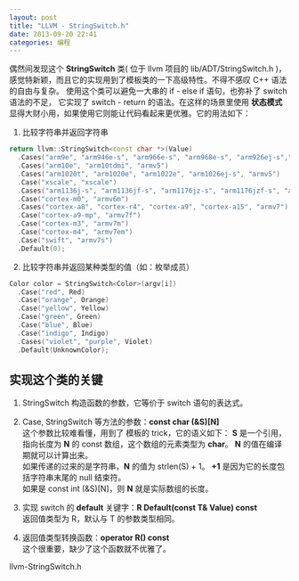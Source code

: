 ```yaml
---
layout: post
title: "LLVM - StringSwitch.h"
date: 2013-09-20 22:41
categories: 编程
---
```


偶然间发现这个 **StringSwitch** 类( 位于 llvm 项目的 lib/ADT/StringSwitch.h )，
感觉特新颖，而且它的实现用到了模板类的一下高级特性。不得不感叹 C++ 语法的自由与复杂。
使用这个类可以避免一大串的 if - else if 语句，也弥补了 switch 语法的不足，
它实现了 switch - return 的语法。在这样的场景里使用
**状态模式** 显得大财小用，如果使用它则能让代码看起来更优雅。它的用法如下：

1. 比较字符串并返回字符串
```c++
return llvm::StringSwitch<const char *>(Value)
  .Cases("arm9e", "arm946e-s", "arm966e-s", "arm968e-s", "arm926ej-s","armv5")
  .Cases("arm10e", "arm10tdmi", "armv5")
  .Cases("arm1020t", "arm1020e", "arm1022e", "arm1026ej-s", "armv5")
  .Case("xscale", "xscale")
  .Cases("arm1136j-s", "arm1136jf-s", "arm1176jz-s", "arm1176jzf-s", "armv6")
  .Case("cortex-m0", "armv6m")
  .Cases("cortex-a8", "cortex-r4", "cortex-a9", "cortex-a15", "armv7")
  .Case("cortex-a9-mp", "armv7f")
  .Case("cortex-m3", "armv7m")
  .Case("cortex-m4", "armv7em")
  .Case("swift", "armv7s")
  .Default(0);
```

2. 比较字符串并返回某种类型的值（如：枚举成员）
```c++
Color color = StringSwitch<Color>(argv[i])
  .Case("red", Red)
  .Case("orange", Orange)
  .Case("yellow", Yellow)
  .Case("green", Green)
  .Case("blue", Blue)
  .Case("indigo", Indigo)
  .Cases("violet", "purple", Violet)
  .Default(UnknownColor);
```


## 实现这个类的关键 ##

1. StringSwitch 构造函数的参数，它等价于 switch 语句的表达式。

1. Case, StringSwitch 等方法的参数：**const char (&S)[N]**   
   这个参数比较难看懂，用到了 模板的 trick，它的语义如下：
   **S** 是一个引用，指向长度为 **N** 的 const 数组，这个数组的元素类型为 **char**。
   **N** 的值在编译期就可以计算出来。    
   如果传递的过来的是字符串，**N** 的值为 strlen(S) + 1。
   **+1** 是因为它的长度包括字符串末尾的 null 结束符。     
   如果是 const int (&S)[N]，则 **N** 就是实际数组的长度。

2. 实现 switch 的 **default** 关键字：**R Default(const T& Value) const**    
   返回值类型为 R，默认与 T 的参数类型相同。

3. 返回值类型转换函数：**operator R() const**     
   这个很重要，缺少了这个函数就不优雅了。


llvm-StringSwitch.h

